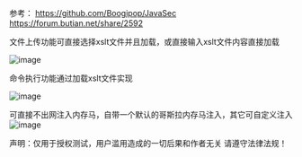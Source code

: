 参考：
https://github.com/Boogipop/JavaSec
https://forum.butian.net/share/2592

文件上传功能可直接选择xslt文件并且加载，或直接输入xslt文件内容直接加载

![image](https://github.com/user-attachments/assets/1f766d58-0822-4e97-ac14-0380df234c56)

命令执行功能通过加载xslt文件实现

![image](https://github.com/user-attachments/assets/cb1a7ddb-554e-495f-9fff-7ce58a35982f)

可直接不出网注入内存马，自带一个默认的哥斯拉内存马注入，其它可自定义注入
![image](https://github.com/user-attachments/assets/9a928ff6-fd7b-4fb1-a460-d6ae68e5de4a)


  

声明：仅用于授权测试，用户滥用造成的一切后果和作者无关 请遵守法律法规！
